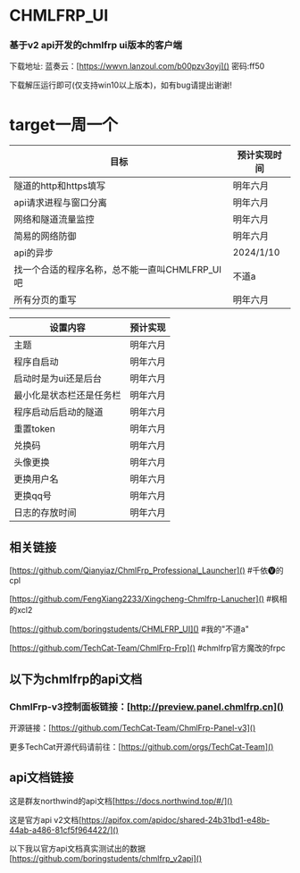 # **CHMLFRP_UI**
### 基于v2 api开发的chmlfrp ui版本的客户端
下载地址: 蓝奏云：[https://wwvn.lanzoul.com/b00pzv3oyj]() 密码:ff50

下载解压运行即可(仅支持win10以上版本)，如有bug请提出谢谢!

# **target一周一个**
| 目标 | 预计实现时间 |
| ------- | ------- |
| 隧道的http和https填写 | 明年六月 |
| api请求进程与窗口分离 | 明年六月 |
| 网络和隧道流量监控 | 明年六月 |
| 简易的网络防御 | 明年六月 |
| api的异步 | 2024/1/10 |
| 找一个合适的程序名称，总不能一直叫CHMLFRP_UI吧 | 不道a |
| 所有分页的重写 | 明年六月 |

| 设置内容 | 预计实现 |
| ------- | ------- |
| 主题 | 明年六月 |
| 程序自启动 | 明年六月 |
| 启动时是为ui还是后台 | 明年六月 |
| 最小化是状态栏还是任务栏 | 明年六月 |
| 程序启动后启动的隧道 | 明年六月 |
| 重置token | 明年六月 |
| 兑换码 | 明年六月 |
| 头像更换 | 明年六月 |
| 更换用户名 | 明年六月 |
| 更换qq号 | 明年六月 |
| 日志的存放时间 | 明年六月 |

## 相关链接
[https://github.com/Qianyiaz/ChmlFrp_Professional_Launcher]()  #千依🅥的cpl

[https://github.com/FengXiang2233/Xingcheng-Chmlfrp-Lanucher]()  #枫相的xcl2

[https://github.com/boringstudents/CHMLFRP_UI]()  #我的"不道a"

[https://github.com/TechCat-Team/ChmlFrp-Frp]()  #chmlfrp官方魔改的frpc


## **以下为chmlfrp的api文档**
### ChmlFrp-v3控制面板链接：[http://preview.panel.chmlfrp.cn]()

开源链接：[https://github.com/TechCat-Team/ChmlFrp-Panel-v3]()

更多TechCat开源代码请前往：[https://github.com/orgs/TechCat-Team]()

## api文档链接
这是群友northwind的api文档[https://docs.northwind.top/#/]()

这是官方api v2文档[https://apifox.com/apidoc/shared-24b31bd1-e48b-44ab-a486-81cf5f964422/]()

以下我以官方api文档真实测试出的数据
[https://github.com/boringstudents/chmlfrp_v2api]()
